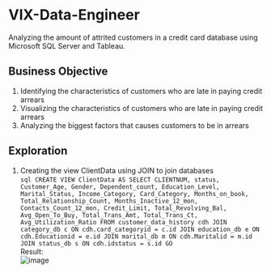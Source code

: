 # VIX-Data-Engineer
Analyzing the amount of attrited customers in a credit card database using Microsoft SQL Server and Tableau.

## Business Objective  
1. Identifying the characteristics of customers who are late in paying credit arrears  
2. Visualizing the characteristics of customers who are late in paying credit arrears  
3. Analyzing the biggest factors that causes customers to be in arrears  

## Exploration  
1. Creating the view ClientData using JOIN to join databases  
``sql
CREATE VIEW ClientData
AS
	SELECT CLIENTNUM, status, Customer_Age, Gender, Dependent_count, Education_Level, Marital_Status, Income_Category, Card_Category, Months_on_book, Total_Relationship_Count, Months_Inactive_12_mon, Contacts_Count_12_mon, Credit_Limit, Total_Revolving_Bal, Avg_Open_To_Buy, Total_Trans_Amt, Total_Trans_Ct, Avg_Utilization_Ratio
	FROM customer_data_history cdh JOIN category_db c ON cdh.card_categoryid = c.id JOIN education_db e ON cdh.Educationid = e.id JOIN marital_db m ON cdh.Maritalid = m.id JOIN status_db s ON cdh.idstatus = s.id
GO
``  
Result:  
![image](https://user-images.githubusercontent.com/96785017/189926514-23f8246d-689d-4039-9a06-4553f14ee008.png)
